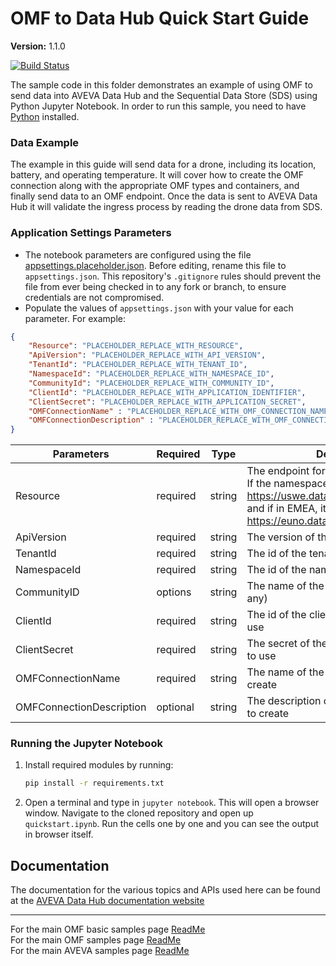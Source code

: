 # OMF to Data Hub Quick Start Guide

**Version:** 1.1.0

[![Build Status](https://dev.azure.com/osieng/engineering/_apis/build/status%2Fproduct-readiness%2FADH%2Fsample-adh-omf_to_adh_quick_start-guide_jupyter-python?repoName=osisoft%2Fsample-adh-omf_to_adh_quick_start-guide_jupyter-python&branchName=main)](https://dev.azure.com/osieng/engineering/_build/latest?definitionId=4706&repoName=osisoft%2Fsample-adh-omf_to_adh_quick_start-guide_jupyter-python&branchName=main)

The sample code in this folder demonstrates an example of using OMF to send data into AVEVA Data Hub and the Sequential Data Store (SDS) using Python Jupyter Notebook. In order to run this sample, you need to have [Python](https://www.python.org/downloads/) installed.

### Data Example 
The example in this guide will send data for a drone, including its location, battery, and operating temperature. It will cover how to create the OMF connection along with the appropriate OMF types and containers, and finally send data to an OMF endpoint. Once the data is sent to AVEVA Data Hub it will validate the ingress process by reading the drone data from SDS.

### Application Settings Parameters

- The notebook parameters are configured using the file [appsettings.placeholder.json](appsettings.placeholder.json). Before editing, rename this file to `appsettings.json`. This repository's `.gitignore` rules should prevent the file from ever being checked in to any fork or branch, to ensure credentials are not compromised.
- Populate the values of `appsettings.json` with your value for each parameter.
  For example:

```json
{
    "Resource": "PLACEHOLDER_REPLACE_WITH_RESOURCE",
    "ApiVersion": "PLACEHOLDER_REPLACE_WITH_API_VERSION",
    "TenantId": "PLACEHOLDER_REPLACE_WITH_TENANT_ID",
    "NamespaceId": "PLACEHOLDER_REPLACE_WITH_NAMESPACE_ID",
    "CommunityId": "PLACEHOLDER_REPLACE_WITH_COMMUNITY_ID",
    "ClientId": "PLACEHOLDER_REPLACE_WITH_APPLICATION_IDENTIFIER",
    "ClientSecret": "PLACEHOLDER_REPLACE_WITH_APPLICATION_SECRET",
    "OMFConnectionName" : "PLACEHOLDER_REPLACE_WITH_OMF_CONNECTION_NAME",
    "OMFConnectionDescription" : "PLACEHOLDER_REPLACE_WITH_OMF_CONNECTION_DESCRIPTION"
}
```

| Parameters      | Required | Type           | Description                                                                                                                                                  |
| --------------- | -------- | -------------- | ------------------------------------------------------------------------------------------------------------------------------------------------------------ |
| Resource        | required | string         | The endpoint for ADH of the namespace. If the namespace is located in NA, it is https://uswe.datahub.connect.aveva.com and if in EMEA, it is https://euno.datahub.connect.aveva.com                                                                                                                                    |
| ApiVersion      | required | string         | The version of the API to be used                                                                                                        |
| TenantId    | required | string         | The id of the tenant to use                                                                                                         |
| NamespaceId        | required | string         | The id of the namespace to use                                                                                                                                   |
| CommunityID        | options | string         | The name of the community to use (if any)
| ClientId | required | string         | The id of the client credentials client to use                                                                                                        |
| ClientSecret    | required | string         | The secret of the client credentials client to use                                                                                              
| OMFConnectionName    | required | string         | The name of the OMF connection to create                                                                                                        |
| OMFConnectionDescription    | optional | string         | The description of the OMF connection to create                                                                                                                                         
                              
### Running the Jupyter Notebook

1. Install required modules by running:
    ```bash
    pip install -r requirements.txt
    ```
1. Open a terminal and type in `jupyter notebook`. This will open a browser window. Navigate to the cloned repository and open up `quickstart.ipynb`. Run the cells one by one and you can see the output in browser itself.

## Documentation

The documentation for the various topics and APIs used here can be found at the [AVEVA Data Hub documentation website](https://docs.aveva.com/category/adh-get-started)

---

For the main OMF basic samples page [ReadMe](https://github.com/osisoft/OSI-Samples-OMF/blob/main/docs/OMF_BASIC.md)  
For the main OMF samples page [ReadMe](https://github.com/osisoft/OSI-Samples-OMF)  
For the main AVEVA samples page [ReadMe](https://github.com/osisoft/OSI-Samples)